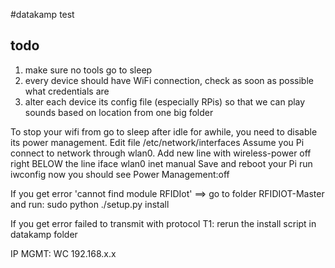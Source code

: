 #datakamp
test
## todo
1. make sure no tools go to sleep
3. every device should have WiFi connection, check as soon as possible what credentials are
4. alter each device its config file (especially RPis) so that we can play sounds based on location from one big folder



To stop your wifi from go to sleep after idle for awhile, you need to disable its power management.
Edit file /etc/network/interfaces
Assume you Pi connect to network through wlan0. Add new line with wireless-power off right BELOW the line iface wlan0 inet manual
Save and reboot your Pi
run iwconfig now you should see Power Management:off


If you get error 'cannot find module RFIDIot' ==> go to folder RFIDIOT-Master and run:
sudo python ./setup.py install


If you get error failed to transmit with protocol T1:
rerun the install script in datakamp folder


IP MGMT:
WC      192.168.x.x




